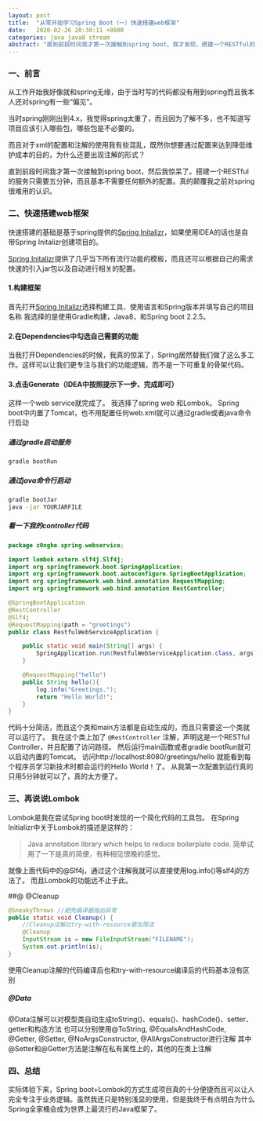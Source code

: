 ```yaml
---
layout: post
title:  "从零开始学习Spring Boot（一）快速搭建web框架"
date:   2020-02-26 20:30:11 +0800
categories: java java8 stream
abstract: "直到前段时间我才第一次接触到spring boot。我才发现，搭建一个RESTful的服务只需要五分钟，而且基本不需要任何额外的配置。"
---
```


### 一、前言
从工作开始我好像就和spring无缘，由于当时写的代码都没有用到spring而且我本人还对spring有一些“偏见”。

当时spring刚刚出到4.x，我觉得spring太重了，而且因为了解不多，也不知道写项目应该引入哪些包，哪些包是不必要的。

而且对于xml的配置和注解的使用我有些混乱，既然你想要通过配置来达到降低维护成本的目的，为什么还要出现注解的形式？

直到前段时间我才第一次接触到spring boot，然后我惊呆了。搭建一个RESTful的服务只需要五分钟，而且基本不需要任何额外的配置。真的颠覆我之前对spring很难用的认识。

### 二、快速搭建web框架
快速搭建的基础是基于spring提供的[Spring Initalizr](https://start.spring.io/)，如果使用IDEA的话也是自带Spring Initalizr创建项目的。

[Spring Initalizr](https://start.spring.io/)提供了几乎当下所有流行功能的模板，而且还可以根据自己的需求快速的引入jar包以及自动进行相关的配置。

#### 1.构建框架
首先打开[Spring Initalizr](https://start.spring.io/)选择构建工具、使用语言和Spring版本并填写自己的项目名称
我选择的是使用Gradle构建，Java8，和Spring boot 2.2.5。
#### 2.在Dependencies中勾选自己需要的功能
当我打开Dependencies的时候，我真的惊呆了，Spring居然替我们做了这么多工作。这样可以让我们更专注与我们的功能逻辑，而不是一下可重复的骨架代码。
#### 3.点击Generate（IDEA中按照提示下一步、完成即可）
这样一个web service就完成了。
我选择了spring web 和Lombok。
Spring boot中内置了Tomcat，也不用配置任何web.xml就可以通过gradle或者java命令行启动
##### 通过gradle启动服务
```bash
gradle bootRun
```
##### 通过java命令行启动

```bash
gradle bootJar
java -jar YOURJARFILE
```

##### 看一下我的controller代码

```java
package z0nghe.spring.webservice;

import lombok.extern.slf4j.Slf4j;
import org.springframework.boot.SpringApplication;
import org.springframework.boot.autoconfigure.SpringBootApplication;
import org.springframework.web.bind.annotation.RequestMapping;
import org.springframework.web.bind.annotation.RestController;

@SpringBootApplication
@RestController
@Slf4j
@RequestMapping(path = "greetings")
public class RestfulWebServiceApplication {

    public static void main(String[] args) {
        SpringApplication.run(RestfulWebServiceApplication.class, args);
    }

    @RequestMapping("hello")
    public String hello(){
        log.info("Greetings.");
        return "Hello World!";
    }
}

```
代码十分简洁，而且这个类和main方法都是自动生成的，而且只需要这一个类就可以运行了。
我在这个类上加了 `@RestController` 注解，声明这是一个RESTful Controller，并且配置了访问路径。
然后运行main函数或者gradle bootRun就可以启动内置的Tomcat。
访问http://localhost:8080/greetings/hello 就能看到每个程序员学习新技术时都会运行的Hello World！了。
从我第一次配置到运行真的只用5分钟就可以了，真的太方便了。

### 三、再说说Lombok
Lombok是我在尝试Spring boot时发现的一个简化代码的工具包。
在Spring Initializr中关于Lombok的描述是这样的：
> Java annotation library which helps to reduce boilerplate code.
简单试用了一下是真的简便，有种相见恨晚的感觉。

就像上面代码中的@Slf4j，通过这个注解我就可以直接使用log.info()等slf4j的方法了。
而且Lombok的功能远不止于此。

##@ @Cleanup
```java
@SneakyThrows //避免编译器抛出异常
public static void Cleanup() {
    //Cleanup注解比try-with-resource更加简洁
    @Cleanup
    InputStream is = new FileInputStream("FILENAME");
    System.out.println(is);
}
```
使用Cleanup注解的代码编译后也和try-with-resource编译后的代码基本没有区别

##### @Data
@Data注解可以对模型类自动生成toString()、equals()、hashCode()、setter、getter和构造方法
也可以分别使用@ToString, @EqualsAndHashCode, @Getter, @Setter, @NoArgsConstructor, @AllArgsConstructor进行注解
其中@Setter和@Getter方法是注解在私有属性上的，其他的在类上注解


### 四、总结
实际体验下来，Spring boot+Lombok的方式生成项目真的十分便捷而且可以让人完全专注于业务逻辑。虽然我还只是特别浅显的使用，但是我终于有点明白为什么Spring全家桶会成为世界上最流行的Java框架了。
